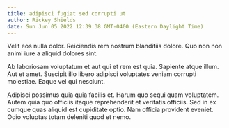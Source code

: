 ```yaml
---
title: adipisci fugiat sed corrupti ut
author: Rickey Shields
date: Sun Jun 05 2022 12:39:38 GMT-0400 (Eastern Daylight Time)
---
```

Velit eos nulla dolor. Reiciendis rem nostrum blanditiis dolore. Quo non non animi iure a aliquid dolores sint.

 Ab laboriosam voluptatum et aut qui et rem est quia. Sapiente atque illum. Aut et amet. Suscipit illo libero adipisci voluptates veniam corrupti molestiae. Eaque vel qui nesciunt.

 Adipisci possimus quia quia facilis et. Harum quo sequi quam voluptatem. Autem quia quo officiis itaque reprehenderit et veritatis officiis. Sed in ex cumque quas aliquid est cupiditate optio. Nam officia provident eveniet. Odio voluptas totam deleniti quod et nemo.